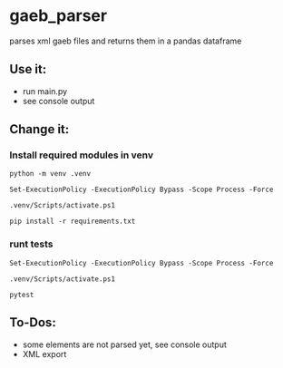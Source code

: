 # gaeb_parser
parses xml gaeb files and returns them in a pandas dataframe

## Use it:
- run main.py
- see console output

## Change it:

### Install required modules in venv

`python -m venv .venv`

`Set-ExecutionPolicy -ExecutionPolicy Bypass -Scope Process -Force`

`.venv/Scripts/activate.ps1`

`pip install -r requirements.txt`


### runt tests
`Set-ExecutionPolicy -ExecutionPolicy Bypass -Scope Process -Force`

`.venv/Scripts/activate.ps1`

`pytest`

## To-Dos:
- some elements are not parsed yet, see console output
- XML export